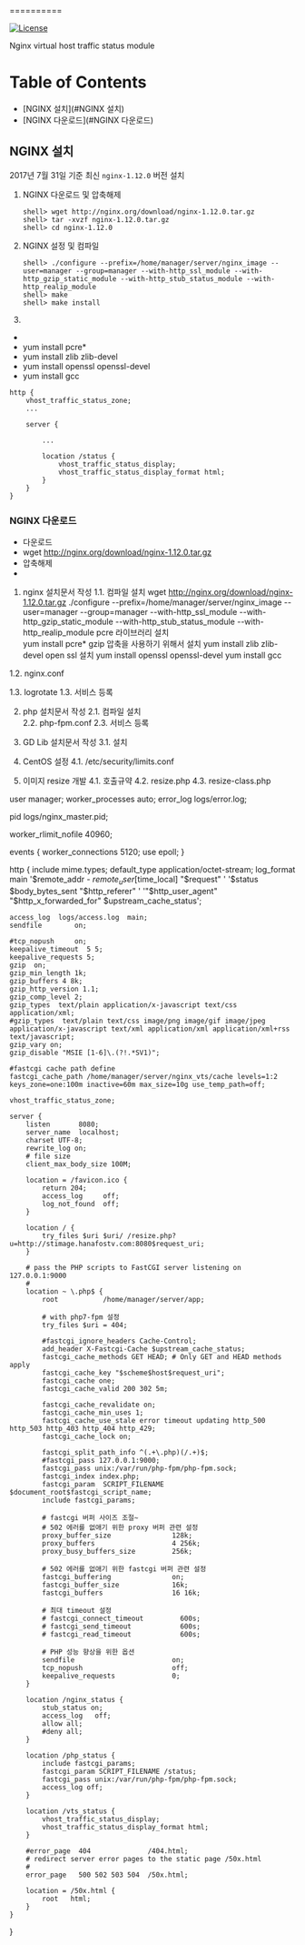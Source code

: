 
==========

[![License](http://img.shields.io/badge/license-BSD-brightgreen.svg)](https://github.com/vozlt/nginx-module-vts/blob/master/LICENSE)

Nginx virtual host traffic status module

Table of Contents
=================

* [NGINX 설치](#NGINX 설치)
 * [NGINX 다운로드](#NGINX 다운로드)


## NGINX 설치

2017년 7월 31일 기준 최신 `nginx-1.12.0` 버전 설치

1. NGINX 다운로드 및 압축해제
   ```
   shell> wget http://nginx.org/download/nginx-1.12.0.tar.gz
   shell> tar -xvzf nginx-1.12.0.tar.gz
   shell> cd nginx-1.12.0
   ```
2. NGINX 설정 및 컴파일
   ```
   shell> ./configure --prefix=/home/manager/server/nginx_image --user=manager --group=manager --with-http_ssl_module --with-http_gzip_static_module --with-http_stub_status_module --with-http_realip_module
   shell> make 
   shell> make install
   ```
3. 
* 
* yum install pcre*
* yum install zlib zlib-devel
* yum install openssl openssl-devel
* yum install gcc
 

```Nginx
http {
    vhost_traffic_status_zone;
    ...

    server {

        ...

        location /status {
            vhost_traffic_status_display;
            vhost_traffic_status_display_format html;
        }
    }
}
```


### NGINX 다운로드
* 다운로드 
 * wget http://nginx.org/download/nginx-1.12.0.tar.gz
* 압축해제 
* 
1. nginx 설치문서 작성
 1.1. 컴파일 설치 
 wget http://nginx.org/download/nginx-1.12.0.tar.gz
 ./configure --prefix=/home/manager/server/nginx_image --user=manager --group=manager --with-http_ssl_module --with-http_gzip_static_module --with-http_stub_status_module --with-http_realip_module
 pcre 라이브러리 설치      
 yum install pcre*
 gzip 압축을 사용하기 위해서 설치
 yum install zlib zlib-devel
 open ssl 설치
 yum install openssl openssl-devel
 yum install gcc
 
 1.2. nginx.conf
 
 1.3. logrotate
 1.3. 서비스 등록 
 
2. php 설치문서 작성
 2.1. 컴파일 설치  
 2.2. php-fpm.conf 
 2.3. 서비스 등록 

3. GD Lib 설치문서 작성
 3.1. 설치

4. CentOS 설정 
 4.1. /etc/security/limits.conf
   
4. 이미지 resize 개발
 4.1. 호출규약
 4.2. resize.php
 4.3. resize-class.php


user  manager;
worker_processes  auto;
error_log  logs/error.log;

pid        logs/nginx_master.pid;

worker_rlimit_nofile 40960;

events {
    worker_connections 5120;
    use epoll;
}

http {
    include       mime.types;
    default_type  application/octet-stream;
    log_format  main  '$remote_addr - $remote_user [$time_local] "$request" '
                      '$status $body_bytes_sent "$http_referer" '
                      '"$http_user_agent" "$http_x_forwarded_for" $upstream_cache_status';

    access_log  logs/access.log  main;
    sendfile        on;

    #tcp_nopush     on;
    keepalive_timeout  5 5;
    keepalive_requests 5; 
    gzip  on;
    gzip_min_length 1k;
    gzip_buffers 4 8k;
    gzip_http_version 1.1;
    gzip_comp_level 2;
    gzip_types  text/plain application/x-javascript text/css application/xml;
    #gzip_types  text/plain text/css image/png image/gif image/jpeg application/x-javascript text/xml application/xml application/xml+rss text/javascript;
    gzip_vary on;
    gzip_disable "MSIE [1-6]\.(?!.*SV1)";
    
    #fastcgi cache path define
    fastcgi_cache_path /home/manager/server/nginx_vts/cache levels=1:2 keys_zone=one:100m inactive=60m max_size=10g use_temp_path=off;

    vhost_traffic_status_zone;
    
    server {
        listen       8080;
        server_name  localhost;
        charset UTF-8;
        rewrite_log on;
        # file size
        client_max_body_size 100M;

        location = /favicon.ico {
            return 204;
            access_log     off;
            log_not_found  off;
        }

        location / {
            try_files $uri $uri/ /resize.php?u=http://stimage.hanafostv.com:8080$request_uri;
        }
        
        # pass the PHP scripts to FastCGI server listening on 127.0.0.1:9000
        #
        location ~ \.php$ {
            root           /home/manager/server/app;

            # with php7-fpm 설정
            try_files $uri = 404;

            #fastcgi_ignore_headers Cache-Control;
            add_header X-Fastcgi-Cache $upstream_cache_status;
            fastcgi_cache_methods GET HEAD; # Only GET and HEAD methods apply
            fastcgi_cache_key "$scheme$host$request_uri";
            fastcgi_cache one;
            fastcgi_cache_valid 200 302 5m;

            fastcgi_cache_revalidate on;
            fastcgi_cache_min_uses 1;
            fastcgi_cache_use_stale error timeout updating http_500 http_503 http_403 http_404 http_429;
            fastcgi_cache_lock on;

            fastcgi_split_path_info ^(.+\.php)(/.+)$;
            #fastcgi_pass 127.0.0.1:9000;
            fastcgi_pass unix:/var/run/php-fpm/php-fpm.sock;
            fastcgi_index index.php;
            fastcgi_param  SCRIPT_FILENAME  $document_root$fastcgi_script_name;
            include fastcgi_params;

            # fastcgi 버퍼 사이즈 조절~
            # 502 에러를 없애기 위한 proxy 버퍼 관련 설정 
            proxy_buffer_size               128k;
            proxy_buffers                   4 256k;
            proxy_busy_buffers_size         256k; 

            # 502 에러를 없애기 위한 fastcgi 버퍼 관련 설정
            fastcgi_buffering               on;
            fastcgi_buffer_size             16k;
            fastcgi_buffers                 16 16k;
 
            # 최대 timeout 설정
            # fastcgi_connect_timeout         600s;
            # fastcgi_send_timeout            600s;
            # fastcgi_read_timeout            600s;
 
            # PHP 성능 향상을 위한 옵션
            sendfile                        on;
            tcp_nopush                      off;
            keepalive_requests              0;
        }

        location /nginx_status {
            stub_status on;
            access_log   off;
            allow all;
            #deny all;
        }
      
        location /php_status {
            include fastcgi_params;
            fastcgi_param SCRIPT_FILENAME /status;
            fastcgi_pass unix:/var/run/php-fpm/php-fpm.sock;
            access_log off;
        }   

        location /vts_status {
            vhost_traffic_status_display;
            vhost_traffic_status_display_format html;
        }
        
        #error_page  404              /404.html;
        # redirect server error pages to the static page /50x.html
        #
        error_page   500 502 503 504  /50x.html;

        location = /50x.html {
            root   html;
        }
    }
}